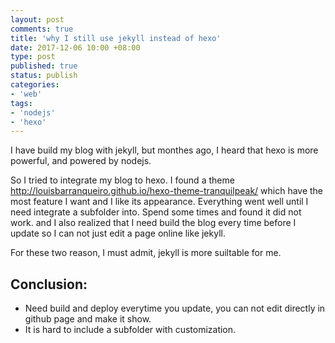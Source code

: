 ```yaml
---
layout: post
comments: true
title: 'why I still use jekyll instead of hexo'
date: 2017-12-06 10:00 +08:00
type: post
published: true
status: publish
categories:
- 'web'
tags:
- 'nodejs'
- 'hexo'
---
```

I have build my blog with jekyll, but monthes ago, I heard that hexo is more powerful, and powered by nodejs.

So I tried to integrate my blog to hexo. I found a theme http://louisbarranqueiro.github.io/hexo-theme-tranquilpeak/ which have the most feature I want and I like its appearance. Everything went well until I need integrate a subfolder into. Spend some times and found it did not work. and I also realized that I need build the blog every time before I update so I can not just edit a page online like jekyll.

For these two reason, I must admit, jekyll is more suiltable for me.

## Conclusion:
- Need build and deploy everytime you update, you can not edit directly in github page and make it show.
- It is hard to include a subfolder with customization.